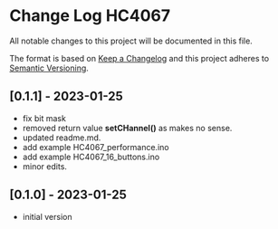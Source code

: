 # Change Log HC4067

All notable changes to this project will be documented in this file.

The format is based on [Keep a Changelog](http://keepachangelog.com/)
and this project adheres to [Semantic Versioning](http://semver.org/).


## [0.1.1] - 2023-01-25
- fix bit mask
- removed return value **setCHannel()** as makes no sense.
- updated readme.md.
- add example HC4067_performance.ino 
- add example HC4067_16_buttons.ino
- minor edits.


## [0.1.0] - 2023-01-25
- initial version


